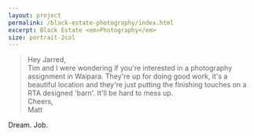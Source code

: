 ```yaml
---
layout: project
permalink: /black-estate-photography/index.html
excerpt: Black Estate <em>Photography</em>
size: portrait-2col
---
```


> Hey Jarred,  
> Tim and I were wondering if you're interested in a photography assignment in Waipara. They're up for doing good work, it's a beautiful location and they're just putting the finishing touches on a RTA designed 'barn'. It'll be hard to mess up.  
> Cheers,  
> Matt

Dream. Job.

<script type="application/json" class="data">
{
	"size": "portrait-2col",
	"images": [{
		"src": "/assets/img/black-estate/landscape-3col.IMG_8775.jpg",
		"size": "landscape-3col"
	},{
		"src": "/assets/img/black-estate/landscape-3col.IMG_8930.jpg",
		"size": "landscape-3col"
	},{
		"src": "/assets/img/black-estate/landscape-3col.IMG_8953.jpg",
		"size": "landscape-3col"
	},{
		"src": "/assets/img/black-estate/landscape-3col.IMG_9019.jpg",
		"size": "landscape-3col"
	},{
		"src": "/assets/img/black-estate/landscape-3col.IMG_9177.jpg",
		"size": "landscape-3col"
	},{
		"src": "/assets/img/black-estate/landscape-3col.IMG_9241.jpg",
		"size": "landscape-3col"
	},{
		"src": "/assets/img/black-estate/landscape-3col.IMG_9309.jpg",
		"size": "landscape-3col"
	},{
		"src": "/assets/img/black-estate/landscape-3col.IMG_9385.jpg",
		"size": "landscape-3col"
	},{
		"src": "/assets/img/black-estate/landscape-3col.IMG_9550.jpg",
		"size": "landscape-3col"
	},{
		"src": "/assets/img/black-estate/landscape-4col.IMG_8813.jpg",
		"size": "landscape-4col"
	},{
		"src": "/assets/img/black-estate/landscape-4col.IMG_9155.jpg",
		"size": "landscape-4col"
	},{
		"src": "/assets/img/black-estate/landscape-4col.IMG_9533.jpg",
		"size": "landscape-4col"
	},{
		"src": "/assets/img/black-estate/lanscape-3col.IMG_8735.jpg",
		"size": "landscape-3col"
	},{
		"src": "/assets/img/black-estate/lanscape-4col.IMG_8734.jpg",
		"size": "landscape-4col"
	},{
		"src": "/assets/img/black-estate/portrait-2col.IMG_8824.jpg",
		"size": "portrait-2col"
	},{
		"src": "/assets/img/black-estate/portrait-2col.IMG_8982.jpg",
		"size": "portrait-2col"
	},{
		"src": "/assets/img/black-estate/portrait-2col.IMG_9344.jpg",
		"size": "portrait-2col"
	},{
		"src": "/assets/img/black-estate/portrait-2col.IMG_9604.jpg",
		"size": "portrait-2col"
	},{
		"src": "/assets/img/black-estate/portrait-2col.IMG_9737.jpg",
		"size": "portrait-2col"
	},{
		"src": "/assets/img/black-estate/portrait-2col.IMG_9762.jpg",
		"size": "portrait-2col"
	},{
		"src": "/assets/img/black-estate/portrait-2col.IMG_9766.jpg",
		"size": "portrait-2col"
	}]
}
</script>